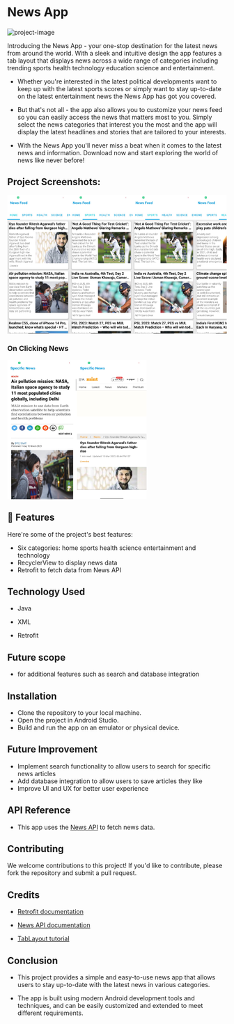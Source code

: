 <h1 align="start" id="title">News App</h1>
<img align="center" src="https://github.com/AndroidLord/NewsApp/blob/master/images/The%20News%20App.gif" alt="project-image">
  
                                                                                                                                          
<p align="center"></p>

<p id="description">Introducing the News App 
- your one-stop destination for the latest news from around the world. With a sleek and intuitive design the app features a tab layout that displays news across a wide range of categories including trending sports health technology education science and entertainment. 
                   
- Whether you're interested in the latest political developments want to keep up with the latest sports scores or simply want to stay up-to-date on the latest entertainment news the News App has got you covered. 
                   
- But that's not all - the app also allows you to customize your news feed so you can easily access the news that matters most to you. Simply select the news categories that interest you the most and the app will display the latest headlines and stories that are tailored to your interests. 
                   
- With the News App you'll never miss a beat when it comes to the latest news and information. Download now and start exploring the world of news like never before!</p>

<h2>Project Screenshots:</h2>
                   
<div style="display: flex; overflow-x: scroll; white-space: nowrap; width: 100%; flex-wrap: nowrap;">
  <img src="https://github.com/AndroidLord/NewsApp/blob/master/images/home.jpg" width="160" height="320">
  <img src="https://github.com/AndroidLord/NewsApp/blob/master/images/sports.jpg" width="160" height="320">
  <img src="https://github.com/AndroidLord/NewsApp/blob/master/images/sports.jpg" width="160" height="320">
  <img src="https://github.com/AndroidLord/NewsApp/blob/master/images/health.jpg" width="160" height="320">
  <img src="https://github.com/AndroidLord/NewsApp/blob/master/images/science.jpg" width="160" height="320">
  <img src="https://github.com/AndroidLord/NewsApp/blob/master/images/entertaiment.jpg" width="160" height="320">
 </div>

### On Clicking News 
                            
<div style="display: flex; overflow-x: scroll; white-space: nowrap; width: 100%; flex-wrap: nowrap;">                                                                                                                                                                                 
<img src="https://github.com/AndroidLord/NewsApp/blob/master/images/webView.jpg" width="160" height="320">                                                                                                                                                                     
<img src="https://github.com/AndroidLord/NewsApp/blob/master/images/webview2.jpg" width="160" height="320">                                                                                                          
       </div>                                              

                                                                                                          
<h2>🧐 Features</h2>

Here're some of the project's best features:

*   Six categories: home sports health science entertainment and technology
*   RecyclerView to display news data
*   Retrofit to fetch data from News API

## Technology Used
- Java

- XML

- Retrofit

## Future scope 

- for additional features such as search and database integration

## Installation
- Clone the repository to your local machine.
- Open the project in Android Studio.
- Build and run the app on an emulator or physical device.

## Future Improvement
- Implement search functionality to allow users to search for specific news articles
- Add database integration to allow users to save articles they like
- Improve UI and UX for better user experience

## API Reference
- This app uses the [News API](https://newsapi.org/) to fetch news data.

## Contributing
We welcome contributions to this project! If you'd like to contribute, please fork the repository and submit a pull request.

## Credits
- [Retrofit documentation](https://square.github.io/retrofit/)

- [News API documentation](https://newsapi.org/docs)

- [TabLayout tutorial](https://www.digitalocean.com/community/tutorials/android-tablayout-viewpager)

## Conclusion
- This project provides a simple and easy-to-use news app that allows users to stay up-to-date with the latest news in various categories. 

- The app is built using modern Android development tools and techniques, and can be easily customized and extended to meet different requirements.
